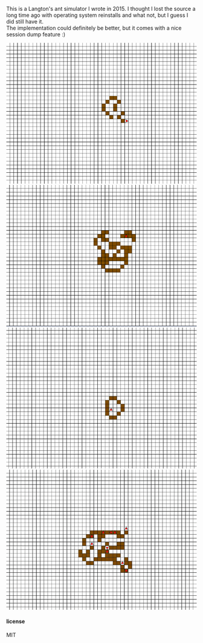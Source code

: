This is a Langton's ant simulator I wrote in 2015. I thought I lost the source a long time ago with operating system reinstalls and what not, but I guess I did still have it.  
The implementation could definitely be better, but it comes with a nice session dump feature :)

![scap 1](./ss1.png)  
![scap 2](./ss2.png)  
![sim1 gif](./sim1.gif)  
![sim2 gif](./sim2.gif)  

#### license

MIT
